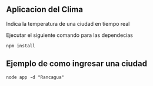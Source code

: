 ## Aplicacion del Clima

Indica la temperatura de una ciudad en tiempo real

Ejecutar el siguiente comando para las dependecias

```
npm install
```

## Ejemplo de como ingresar una ciudad

```
node app -d "Rancagua"
```
